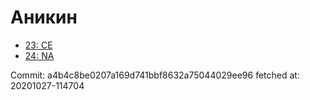 # Аникин
- [23: CE](23.md)
- [24: NA](24.md)

Commit: a4b4c8be0207a169d741bbf8632a75044029ee96
 fetched at: 20201027-114704
